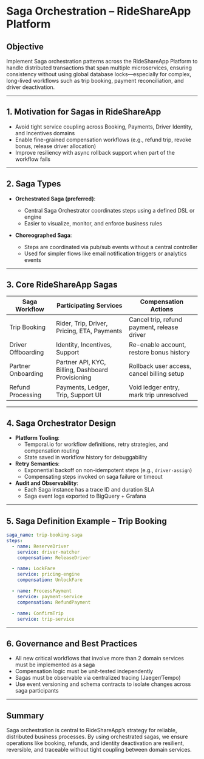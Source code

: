 # Saga Orchestration – RideShareApp Platform

## Objective
Implement Saga orchestration patterns across the RideShareApp Platform to handle distributed transactions that span multiple microservices, ensuring consistency without using global database locks—especially for complex, long-lived workflows such as trip booking, payment reconciliation, and driver deactivation.

---

## 1. Motivation for Sagas in RideShareApp
- Avoid tight service coupling across Booking, Payments, Driver Identity, and Incentives domains
- Enable fine-grained compensation workflows (e.g., refund trip, revoke bonus, release driver allocation)
- Improve resiliency with async rollback support when part of the workflow fails

---

## 2. Saga Types
- **Orchestrated Saga (preferred)**:
  - Central Saga Orchestrator coordinates steps using a defined DSL or engine
  - Easier to visualize, monitor, and enforce business rules

- **Choreographed Saga**:
  - Steps are coordinated via pub/sub events without a central controller
  - Used for simpler flows like email notification triggers or analytics events

---

## 3. Core RideShareApp Sagas
| Saga Workflow            | Participating Services                          | Compensation Actions                         |
|--------------------------|--------------------------------------------------|----------------------------------------------|
| Trip Booking             | Rider, Trip, Driver, Pricing, ETA, Payments     | Cancel trip, refund payment, release driver  |
| Driver Offboarding       | Identity, Incentives, Support                   | Re-enable account, restore bonus history     |
| Partner Onboarding       | Partner API, KYC, Billing, Dashboard Provisioning | Rollback user access, cancel billing setup  |
| Refund Processing        | Payments, Ledger, Trip, Support UI              | Void ledger entry, mark trip unresolved      |

---

## 4. Saga Orchestrator Design
- **Platform Tooling**:
  - Temporal.io for workflow definitions, retry strategies, and compensation routing
  - State saved in workflow history for debuggability
- **Retry Semantics**:
  - Exponential backoff on non-idempotent steps (e.g., `driver-assign`)
  - Compensating steps invoked on saga failure or timeout
- **Audit and Observability**:
  - Each Saga instance has a trace ID and duration SLA
  - Saga event logs exported to BigQuery + Grafana

---

## 5. Saga Definition Example – Trip Booking
```yaml
saga_name: trip-booking-saga
steps:
  - name: ReserveDriver
    service: driver-matcher
    compensation: ReleaseDriver

  - name: LockFare
    service: pricing-engine
    compensation: UnlockFare

  - name: ProcessPayment
    service: payment-service
    compensation: RefundPayment

  - name: ConfirmTrip
    service: trip-service
```

---

## 6. Governance and Best Practices
- All new critical workflows that involve more than 2 domain services must be implemented as a saga
- Compensation logic must be unit-tested independently
- Sagas must be observable via centralized tracing (Jaeger/Tempo)
- Use event versioning and schema contracts to isolate changes across saga participants

---

## Summary
Saga orchestration is central to RideShareApp’s strategy for reliable, distributed business processes. By using orchestrated sagas, we ensure operations like booking, refunds, and identity deactivation are resilient, reversible, and traceable without tight coupling between domain services.
